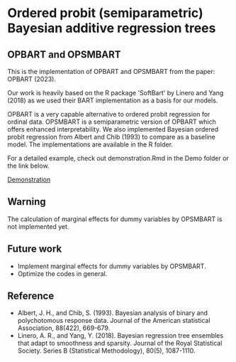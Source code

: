 # Ordered probit (semiparametric) Bayesian additive regression trees

## OPBART and OPSMBART

This is the implementation of OPBART and OPSMBART from the paper: OPBART (2023).

Our work is heavily based on the R package 'SoftBart' by Linero and Yang (2018) as we used their BART implementation as a basis for our models.

OPBART is a very capable alternative to ordered probit regression for ordinal data. OPSMBART is a semiparametric version of OPBART which offers enhanced interpretability. We also implemented Bayesian ordered probit regression from Albert and Chib (1993) to compare as a baseline model. The implementations are available in the R folder.

For a detailed example, check out demonstration.Rmd in the Demo folder or the link below.

[Demonstration](https://rawcdn.githack.com/jaeyonggy/OPBART/main/Demo/demonstration.nb.html)


## Warning

The calculation of marginal effects for dummy variables by OPSMBART is not implemented yet.

## Future work

- Implement marginal effects for dummy variables by OPSMBART.
- Optimize the codes in general.

## Reference

- Albert, J. H., and Chib, S. (1993). Bayesian analysis of binary and polychotomous response data. Journal of the American statistical Association, 88(422), 669-679.
- Linero, A. R., and Yang, Y. (2018). Bayesian regression tree ensembles that adapt to smoothness and sparsity. Journal of the Royal Statistical Society. Series B (Statistical Methodology), 80(5), 1087-1110.


